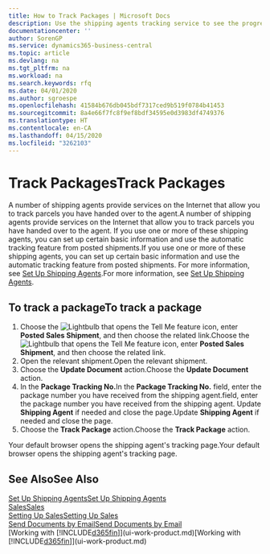 ```yaml
---
title: How to Track Packages | Microsoft Docs
description: Use the shipping agents tracking service to see the progress of a delivery.
documentationcenter: ''
author: SorenGP
ms.service: dynamics365-business-central
ms.topic: article
ms.devlang: na
ms.tgt_pltfrm: na
ms.workload: na
ms.search.keywords: rfq
ms.date: 04/01/2020
ms.author: sgroespe
ms.openlocfilehash: 41584b676db045bdf7317ced9b519f0784b41453
ms.sourcegitcommit: 8a4e66f7fc8f9ef8bdf34595e0d3983df4749376
ms.translationtype: HT
ms.contentlocale: en-CA
ms.lasthandoff: 04/15/2020
ms.locfileid: "3262103"
---
```

# <a name="track-packages"></a><span data-ttu-id="f52a1-103">Track Packages</span><span class="sxs-lookup"><span data-stu-id="f52a1-103">Track Packages</span></span>
<span data-ttu-id="f52a1-104">A number of shipping agents provide services on the Internet that allow you to track parcels you have handed over to the agent.</span><span class="sxs-lookup"><span data-stu-id="f52a1-104">A number of shipping agents provide services on the Internet that allow you to track parcels you have handed over to the agent.</span></span> <span data-ttu-id="f52a1-105">If you use one or more of these shipping agents, you can set up certain basic information and use the automatic tracking feature from posted shipments.</span><span class="sxs-lookup"><span data-stu-id="f52a1-105">If you use one or more of these shipping agents, you can set up certain basic information and use the automatic tracking feature from posted shipments.</span></span> <span data-ttu-id="f52a1-106">For more information, see [Set Up Shipping Agents](sales-how-to-set-up-shipping-agents.md).</span><span class="sxs-lookup"><span data-stu-id="f52a1-106">For more information, see [Set Up Shipping Agents](sales-how-to-set-up-shipping-agents.md).</span></span>  

## <a name="to-track-a-package"></a><span data-ttu-id="f52a1-107">To track a package</span><span class="sxs-lookup"><span data-stu-id="f52a1-107">To track a package</span></span>
1. <span data-ttu-id="f52a1-108">Choose the ![Lightbulb that opens the Tell Me feature](media/ui-search/search_small.png "Tell me what you want to do") icon, enter **Posted Sales Shipment**, and then choose the related link.</span><span class="sxs-lookup"><span data-stu-id="f52a1-108">Choose the ![Lightbulb that opens the Tell Me feature](media/ui-search/search_small.png "Tell me what you want to do") icon, enter **Posted Sales Shipment**, and then choose the related link.</span></span>
2. <span data-ttu-id="f52a1-109">Open the relevant shipment.</span><span class="sxs-lookup"><span data-stu-id="f52a1-109">Open the relevant shipment.</span></span>
3. <span data-ttu-id="f52a1-110">Choose the **Update Document** action.</span><span class="sxs-lookup"><span data-stu-id="f52a1-110">Choose the **Update Document** action.</span></span>
4. <span data-ttu-id="f52a1-111">In the **Package Tracking No.**</span><span class="sxs-lookup"><span data-stu-id="f52a1-111">In the **Package Tracking No.**</span></span> <span data-ttu-id="f52a1-112">field, enter the package number you have received from the shipping agent.</span><span class="sxs-lookup"><span data-stu-id="f52a1-112">field, enter the package number you have received from the shipping agent.</span></span> <span data-ttu-id="f52a1-113">Update **Shipping Agent** if needed and close the page.</span><span class="sxs-lookup"><span data-stu-id="f52a1-113">Update **Shipping Agent** if needed and close the page.</span></span>
5. <span data-ttu-id="f52a1-114">Choose the **Track Package** action.</span><span class="sxs-lookup"><span data-stu-id="f52a1-114">Choose the **Track Package** action.</span></span>

<span data-ttu-id="f52a1-115">Your default browser opens the shipping agent's tracking page.</span><span class="sxs-lookup"><span data-stu-id="f52a1-115">Your default browser opens the shipping agent's tracking page.</span></span>

## <a name="see-also"></a><span data-ttu-id="f52a1-116">See Also</span><span class="sxs-lookup"><span data-stu-id="f52a1-116">See Also</span></span>
[<span data-ttu-id="f52a1-117">Set Up Shipping Agents</span><span class="sxs-lookup"><span data-stu-id="f52a1-117">Set Up Shipping Agents</span></span>](sales-how-to-set-up-shipping-agents.md)  
[<span data-ttu-id="f52a1-118">Sales</span><span class="sxs-lookup"><span data-stu-id="f52a1-118">Sales</span></span>](sales-manage-sales.md)  
[<span data-ttu-id="f52a1-119">Setting Up Sales</span><span class="sxs-lookup"><span data-stu-id="f52a1-119">Setting Up Sales</span></span>](sales-setup-sales.md)  
[<span data-ttu-id="f52a1-120">Send Documents by Email</span><span class="sxs-lookup"><span data-stu-id="f52a1-120">Send Documents by Email</span></span>](ui-how-send-documents-email.md)  
<span data-ttu-id="f52a1-121">[Working with [!INCLUDE[d365fin](includes/d365fin_md.md)]](ui-work-product.md)</span><span class="sxs-lookup"><span data-stu-id="f52a1-121">[Working with [!INCLUDE[d365fin](includes/d365fin_md.md)]](ui-work-product.md)</span></span>

